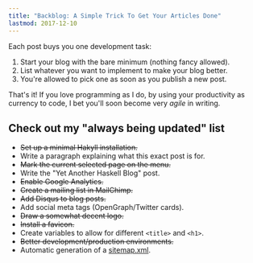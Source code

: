 ```yaml
---
title: "Backblog: A Simple Trick To Get Your Articles Done"
lastmod: 2017-12-10
---
```


Each post buys you one development task:

  1. Start your blog with the bare minimum (nothing fancy allowed). 
  2. List whatever you want to implement to make your blog better.
  3. You're allowed to pick one as soon as you publish a new post.

That's it! If you love programming as I do, by using your productivity as
currency to code, I bet you'll soon become very _agile_ in writing.

## Check out my "always being updated" list

  * ~~Set up a minimal Hakyll installation.~~
  * Write a paragraph explaining what this exact post is for.
  * ~~Mark the current selected page on the menu.~~
  * Write the "Yet Another Haskell Blog" post.
  * ~~Enable Google Analytics.~~
  * ~~Create a mailing list in MailChimp.~~
  * ~~Add Disqus to blog posts.~~
  * Add social meta tags (OpenGraph/Twitter cards).
  * ~~Draw a somewhat decent logo.~~
  * ~~Install a favicon.~~
  * Create variables to allow for different `<title>` and `<h1>`.
  * ~~Better development/production environments.~~
  * Automatic generation of a [sitemap.xml](/sitemap.xml).
